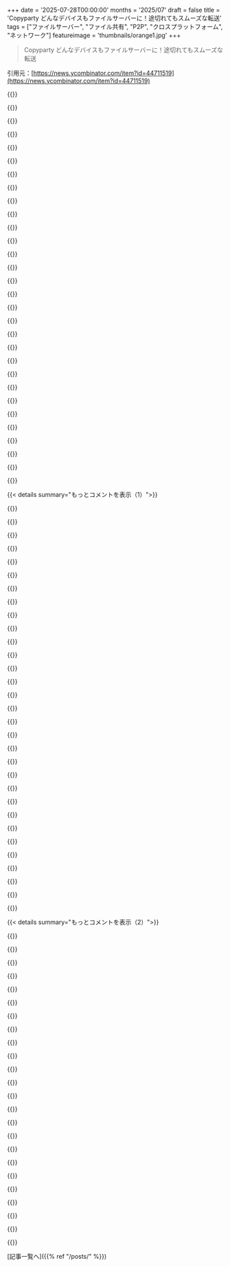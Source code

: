 +++
date = '2025-07-28T00:00:00'
months = '2025/07'
draft = false
title = 'Copyparty どんなデバイスもファイルサーバーに！途切れてもスムーズな転送'
tags = ["ファイルサーバー", "ファイル共有", "P2P", "クロスプラットフォーム", "ネットワーク"]
featureimage = 'thumbnails/orange1.jpg'
+++

> Copyparty どんなデバイスもファイルサーバーに！途切れてもスムーズな転送

引用元：[https://news.ycombinator.com/item?id=44711519](https://news.ycombinator.com/item?id=44711519)




{{<matomeQuote body="このツールの作者が数日前にデモ動画をアップしたんだ：https://www.youtube.com/watch?v=15_-hgsX2V0<br>デモのある時点で、彼がファイルをアップロードしたんだけど、途中でアップロードを中断したんだ。そしたらファイルのダウンロードを始めたんだけど、アップロードされたところまでしか進まなくて、その後ずっと止まっちゃったんだよ。で、最後に彼がアップロードを完了させたら（これはスムーズに再開した）、まだ動いてたファイルダウンロードもシームレスに完了したんだ。これ、特に感動したな。" userName="skibz" createdAt="2025/07/28 15:14:17" color="#ff5733">}}




{{<matomeQuote body="すごい感動的だよ、特にダイヤルアップの時代に夜中にダウンロードが失敗してて朝起きた時のことを覚えてるならね。" userName="nkrisc" createdAt="2025/07/28 15:40:43" color="#ff5733">}}




{{<matomeQuote body="ダウンロードをキューに入れたりスケジュールしたり、サーバーが対応していれば再開できる特別なアプリがあったのを覚えてるよ。プログレスバーをじっと見つめる退屈さに比べたら、それらは夢みたいだったな。" userName="paulryanrogers" createdAt="2025/07/28 17:18:59" color="">}}




{{<matomeQuote body="ほとんどのファイルはFTPで利用可能で、再開もサポートしてたよ。" userName="MisterTea" createdAt="2025/07/28 18:45:55" color="">}}




{{<matomeQuote body="DAP、Download Accelerator Plusを覚えてる人いる？あのカラフルなバーが良かったよね。ダイヤルアップでシェアウェアのWindowsゲームをダウンロードしてた、俺の子供時代の一部だよ。" userName="henry700" createdAt="2025/07/28 20:54:40" color="#ff5733">}}




{{<matomeQuote body="なんか…BitTorrentみたいだね。" userName="paxys" createdAt="2025/07/28 16:42:09" color="">}}




{{<matomeQuote body="今でも同じようなことしてるアプリがあるよ、例えば：https://www.downthemall.net/<br>（サイトから欲しいものを全部ダウンロードできる素晴らしいアプリで、正規表現での選択とかもできるんだ。）複数の接続をして、チャンクを並行してダウンロードするから、セッションごとのアップロード速度が制限されてるサイトでもダウンロードがすごく速くなるんだ。残念ながら、最近はあまり開発されてないみたいだけどね（最終コミットは9ヶ月前だった）。" userName="ajsnigrutin" createdAt="2025/07/29 11:23:40" color="#45d325">}}




{{<matomeQuote body="ほとんどじゃないよ。HTTPの貧弱なサーバーでは、昔も今も多くのものがロックされてたからね。" userName="henry700" createdAt="2025/07/28 20:55:21" color="">}}




{{<matomeQuote body="Lieroを何度も何度もダウンロードしては失敗してたのを覚えてるよ。そして一度成功したら、大事にしたっけな。フロッピーディスクにギリギリ収まらなかったんだ。" userName="therein" createdAt="2025/07/29 06:24:36" color="">}}




{{<matomeQuote body="サーバーを再起動してもスムーズだったら、もっとすごいよな。" userName="amelius" createdAt="2025/07/28 23:19:49" color="#45d325">}}




{{<matomeQuote body="FTPじゃPPPやSLIP接続は再開できないんだよな。" userName="supportengineer" createdAt="2025/07/28 20:44:44" color="">}}




{{<matomeQuote body="特別なツールもダウンロード必要でさ。夜のダウンロードを犠牲にするか、運に任せるかだったな。最終的にFTPクライアントを手に入れて、超能力みたいだったよ。BitTorrentはAIより感動したね。ああ、古き良き時代だ。" userName="globular-toast" createdAt="2025/07/28 19:08:49" color="#ff33a1">}}




{{<matomeQuote body="甘いね。FlashgetやNetantsを使えば、ファイルを8分割で同時ダウンロードできたんだ。5MBのDLの終盤はスレッドに声援を送ってたな。DL再開できないサーバーとか、ファイルサイズを報告しないサーバーはホント嫌だった。" userName="aitchnyu" createdAt="2025/07/29 06:31:14" color="#ff5c5c">}}




{{<matomeQuote body="数えきれないPetabytesを転送したサーバーといえばglFTPdだよ。FXP対応で、帯域がないクライアントでもサーバー間転送できるんだ。" userName="Datagenerator" createdAt="2025/07/28 19:38:32" color="#45d325">}}




{{<matomeQuote body="多くのサイトに裏にFTPサーバーがあったよ。ftp.id.com、ftp.cdrom.comとか思い出すな。ftp.tyan.comからTyanマザボの高解像度画像をDLしたっけ。SupermicroもBIOSイメージ用のFTPサーバーがあったよ。HTTPでデカいものをDLした記憶はほぼないな。画像、PDF、小さなZIPファイルがほとんどだった。" userName="MisterTea" createdAt="2025/07/29 11:33:06" color="#38d3d3">}}




{{<matomeQuote body="HTTP 206の魔法かな？" userName="keysdev" createdAt="2025/07/29 02:54:27" color="#ff33a1">}}




{{<matomeQuote body="それはFTPの組み込み機能で、サーバーサポートは不要だよ。<br>出典: https://en.wikipedia.org/wiki/File_eXchange_Protocol#Technic...<br>1. サーバーAとBに接続。<br>2. BにPASV転送の受信を指示。BはIPとポートを返答。<br>3. Aにそのアドレスとポートへ送信指示。<br>これはRFC 959にも記載されてるよ。" userName="kstrauser" createdAt="2025/07/28 21:33:50" color="#ff5c5c">}}




{{<matomeQuote body="＞BitTorrentはAIより感動的だった、古き良き時代だよな。それはBitTorrentがすぐに役立って、俺たちに力を与えてくれたからだね。" userName="pjerem" createdAt="2025/07/29 16:02:42" color="#ff33a1">}}




{{<matomeQuote body="ほとんどのWebサーバーは何年も前から部分DLに対応してるよ。ブラウザがアドオンなしで対応してないのはサーバーの問題じゃない。サーバー側の問題もあるけど、それは動的コンテンツで設計が悪いケースが多い。俺は”間抜けな開発者/管理者”か”ソフトウェア選択ミス”が原因だと思うね。<br>[1]全てではないけど、ね。<br>[2]wgetやcurlは対応してるよ。" userName="dspillett" createdAt="2025/07/29 10:22:17" color="#38d3d3">}}




{{<matomeQuote body="BBS時代には、途中で中断されたダウンロードを再開できる転送プログラムがあったんだよ。例えばこれね：https://en.wikipedia.org/wiki/HS/Link" userName="throw0101d" createdAt="2025/07/31 11:41:33" color="#ff33a1">}}




{{<matomeQuote body="明らかに、当時はFTPなんて使ってなかったね、もし使ってたら、こんなコメントしなかっただろうし。" userName="nkrisc" createdAt="2025/07/29 10:55:43" color="">}}




{{<matomeQuote body="Getrightがあったね！" userName="megablast" createdAt="2025/07/29 09:17:42" color="">}}




{{<matomeQuote body="いや、でもFTPとかのプロトコルは、そのレイヤーを意識する必要はないよ。VPNを通してるからってVPNを意識しないのと同じ。PPPやSLIPの接続が回復すれば、FTP転送は再開できるけどね。" userName="dspillett" createdAt="2025/07/29 10:24:13" color="">}}




{{<matomeQuote body="あー、それ覚えてるわぁ…。" userName="robotbikes" createdAt="2025/07/29 03:51:19" color="">}}




{{<matomeQuote body="Download The Mallだよ！" userName="onionisafruit" createdAt="2025/07/29 13:34:01" color="">}}




{{<matomeQuote body="確か、当時LieroをホストしてたHTTPサーバーはRangeヘッダーのリクエストに対応してなかったんだよね。あと、たぶん、従兄弟のパソコンにはFlashGetも入ってなかったと思う。そのパソコンで遊んでたんだけどさ。" userName="therein" createdAt="2025/07/29 19:41:53" color="#45d325">}}




{{<matomeQuote body="あと、キャッチホン切るの忘れてたでしょ！" userName="DonHopkins" createdAt="2025/07/29 12:59:32" color="">}}




{{<matomeQuote body="昔のことで、俺みたいなノスタルジーを感じる古株でさえ全く恋しくないことの一つだね。" userName="squarefoot" createdAt="2025/07/28 16:50:26" color="">}}




{{<matomeQuote body="このソフト、必要ないと思ってたけど、動画がめちゃくちゃ良いから、なんとかして使い道を探してみるわ。" userName="yoavm" createdAt="2025/07/28 18:19:18" color="">}}




{{<matomeQuote body="Doomシェアウェア版のリリースに役立つかもね。" userName="jonny_eh" createdAt="2025/07/28 17:23:43" color="">}}




{{< details summary="もっとコメントを表示（1）">}}

{{<matomeQuote body="“Race the beam”だって？ めっちゃクールじゃん。こんなの動いてるの初めて見たわ。" userName="floam" createdAt="2025/07/28 15:46:05" color="">}}




{{<matomeQuote body="Copypartyはすごいソフトウェアだよ。概要を知るには最近のYouTube動画を見るのがおすすめだね[0]。開発者は友達で、俺の家では20枚限定のCopypartyディスクリリースを1枚持ってるんだぜ！<br>[0] https://www.youtube.com/watch?v=15_-hgsX2V0" userName="akk0" createdAt="2025/07/28 15:26:39" color="#45d325">}}




{{<matomeQuote body="「ファイルサーバーに」なんてのは、このツールのすごさを3桁くらい過小評価してるぜ。これは驚くべきツールだから、デモ動画を絶対見るべきだね：https://www.youtube.com/watch?v=15_-hgsX2V0" userName="vorgol" createdAt="2025/07/28 19:12:28" color="#ff5c5c">}}




{{<matomeQuote body="これはすべてのパワーユーザーの夢だよ。ファイルサーバーとしての機能以外にも、たくさんの機能があるんだ。<br>しかも10倍（いや、100倍？）のデベロッパーが作ったみたいだね。動画を作ったり編集したりするだけでも、芸術的でユーモアがあるもん。もし作者がここにいたら聞きたいんだけど、全部一人でやってるの？ LLMとかエージェントは使ってる？<br>マジで感動したよ。" userName="darkwater" createdAt="2025/07/28 20:49:00" color="#45d325">}}




{{<matomeQuote body="ヘイ！うん、これは97%俺がVSCodeでゴリゴリ書いてるんだ。Pylanceとデバッガーは使うけど、他は全部オフにして集中してるよ。AIやLLMを使うのは、新しい文字列を中国語に翻訳するときだけだね。それにはかなり使えるみたいだし。<br>残りの2%は友達が新しい使い方や機能案を出してくれたり、バグを見つけてくれたり。でもプロジェクトが予想以上に注目されちゃって、プルリクエストも来始めたから、この割合は長く続かないかもね！俺が見落としてたものに、たくさんの目が入って見つけてくれるのはマジで嬉しいよ。" userName="tripflag" createdAt="2025/07/28 21:42:18" color="#ff33a1">}}




{{<matomeQuote body="Copypartyはもう2年も使ってるよ。すごい技術だね。tripflagさん、あなたの仕事に感謝するぜ！" userName="yougotwill" createdAt="2025/07/29 05:50:24" color="#785bff">}}




{{<matomeQuote body="めっちゃすごい仕事だね！<br>これに気づいてSMBの疑問が浮かんだんだけどさ：<br>「WinXPだとログインがうまくいかないけど、匿名アクセスはOK — そのためにはCopypartyの設定からすべてのアカウントを削除して」<br>「Win10以降だと匿名/アカウントなしでの接続はできない」<br>これってCopypartyの意図的な制限なの？それとも単にWindowsのバージョンによる違いなのかな？" userName="fuzzfactor" createdAt="2025/07/30 07:02:16" color="#ff33a1">}}




{{<matomeQuote body="tripflagさん、これVPSで動かすときに何か懸念点とかある？まだドキュメント見てないから、その辺りの話があったかどうかもわからなくて。" userName="indigodaddy" createdAt="2025/08/02 10:39:31" color="#ff5733">}}




{{<matomeQuote body="残りの1%って何なの？" userName="justusthane" createdAt="2025/07/29 14:33:15" color="">}}




{{<matomeQuote body="これすごいね！CGNAT環境下でも使える方法が欲しいな。Starlinkや5Gデバイス使ってるからさ。Google Drive、Mega、Dropbox、GitHubなんかの既存サービスを中間ストレージにして、ファイルリストやアップロードのリクエストを文書でやり取りするアイデアはどう？統合は大変だろうけど、すごく役立つよ。GitHubのMarkdownエディターとか使えば、リクエスト文書も簡単だね。" userName="AtlasBarfed" createdAt="2025/07/28 23:36:39" color="#ff5733">}}




{{<matomeQuote body="TailscaleかYggdrasilを使えばいいんじゃない？" userName="singpolyma3" createdAt="2025/07/29 11:17:15" color="">}}




{{<matomeQuote body="magic-wormholeはCGNATの裏側からでも動くのかな？" userName="opan" createdAt="2025/07/29 01:05:52" color="">}}




{{<matomeQuote body="Wireguardを使ってAWSやHetznerのような別のノードを介してトラフィックを中継したらどうかな？" userName="zolland" createdAt="2025/07/29 01:45:38" color="">}}




{{<matomeQuote body="なんでCGNAT裏のファイルアクセスに企業へクレカ渡すんだ？AWSに勝手に高額請求されたり、サーバーを透明性なく停止されたりしたら困るだろ。Tailscaleの企業クライアントは入れたくないし、Yggdrasilも必要ない機能が多すぎて俺には合わないよ。" userName="AtlasBarfed" createdAt="2025/07/30 02:32:15" color="#ff33a1">}}




{{<matomeQuote body="Headscaleをインストールすればいいよ。企業依存じゃないし、Tailscaleも完全に推奨してるんだ。" userName="theshrike79" createdAt="2025/07/30 07:54:24" color="#ff5c5c">}}




{{<matomeQuote body="デモサーバーでANSIアートを見つけたんだけど、EfnetのANSI/ASCIIシーンに関わってたの？まだ仲間が浮遊してるよ！素晴らしいプロジェクト、良い仕事だね！" userName="esseph" createdAt="2025/07/29 02:55:31" color="">}}




{{<matomeQuote body="動画で作者が言ってたけど、役立つLLMが登場する前の2019年に、携帯電話でこれを作り始めたんだって。" userName="j-bos" createdAt="2025/07/28 20:58:50" color="">}}




{{<matomeQuote body="https://github.com/9001/copyparty/blob/hovudstraum/docs/vers... にある「SeafileやNextcloudのライセンスは問題がある」って記述についてだけど、AGPLに問題なんてないよ。AGPLはユーザーと開発者を守るライセンスで、フリーソフトウェアと不自由なものを統合したい人だけが困るんだ。それは良い機能だと思うけどね！" userName="eadmund" createdAt="2025/07/29 09:59:40" color="#785bff">}}




{{<matomeQuote body="うわ、これ嫌だと思ってたわ。リンク踏まなかったのは、オープンソースを装った怪しいライセンスだと思ったからなんだけど、実はめっちゃ普通のオープンソースのAGPLじゃん。" userName="poulpy123" createdAt="2025/07/29 13:18:54" color="">}}




{{<matomeQuote body="これはすごい特徴だね。フォークは防げないけど、企業がSaaSのために独自拡張するのを止められる。ソースコードを公開しなきゃいけないんだ。Stallmanにもメールしたよ。AGPLv3プロジェクトの独自バージョンを作る唯一の方法は、元の著作権者に独自ライセンス料を払って、開発を支援することなんだ。フォークには同じ特権はないね。" userName="matheusmoreira" createdAt="2025/07/29 19:10:55" color="#ff5733">}}




{{<matomeQuote body="これ、すごく素晴らしいソフトウェアな上に、彼らのセルフホストデモサーバーは、最近見たウェブアプリの中で一番速いよ…しかもHNでトレンド入りしてるのに！すごいね。Syncthingプロトコルベースで似たようなアプリ作れるのかなって今考えてる。Syncthingは好きだけど、特定のファイルを簡単に仲間と共有できるバージョンがあったらいいな。" userName="sunshine-o" createdAt="2025/07/28 17:57:05" color="#785bff">}}




{{<matomeQuote body="あー、それはいいね！Syncthingは好きだけど、リレーサーバーとディスカバリーサーバーがメインのSyncthingバイナリの一部になってくれたらいいのに。あと、何人かの半技術系YouTuberがこれについて動画作ってるんだけど、デフォルトでパブリックなリレーとディスカバリーサーバーを使ってるってことを言及しないことが多いんだよね（ディストリビューションによるかもしれないけど）。悪いことじゃないけど、使う前に知っておくべきことだね。" userName="sureglymop" createdAt="2025/07/29 01:52:36" color="">}}




{{<matomeQuote body="[ビデオを見始める] ふむ、ファイルブラウザね、こんなの山ほどある---<br>[ビデオを見続ける] なんだこれ、やべえ。" userName="dmd" createdAt="2025/07/28 19:36:24" color="">}}




{{<matomeQuote body="Rick-rollされるのかと思ったけど、動画は実際すごく良かったし、機能が説明通りなら、Copypartyの作者には脱帽だね。素晴らしい仕事だよ！" userName="xarope" createdAt="2025/07/29 05:51:13" color="">}}




{{<matomeQuote body="マジで素晴らしいソフトウェアだね、こういうのって使う機会があったらいいのにって思っちゃう。セキュリティにも真剣に取り組んでる開発者に拍手！そうそう、YouTubeのビデオもこのプロジェクトをすごくよく紹介してるよ。" userName="visil" createdAt="2025/07/28 15:24:35" color="">}}




{{<matomeQuote body="あー、俺にも一つあるよ…ずっと家の前庭にソーラー駆動の“図書館”を作りたいと思ってたんだ…（あの近所の“本を借りて、本を置く”小さい図書館みたいに、デジタルのコンテンツ用だよ…適切な“ドクロとクロスボーン”の旗を掲げるんだ…）" userName="jjkaczor" createdAt="2025/07/28 15:27:04" color="#ff5c5c">}}




{{<matomeQuote body="俺もこんなことやりたいと思ってたんだけど、学校のWiFi圏内に住んでるから、誰かが“有害な”ものを置くかもしれないって心配で、結局やらなかったんだ。以前、小さなGliNetルーターでPirateBoxを作って、パブリックドメインのコンテンツを共有するつもりだったんだけど、自分でちょっといじっただけでそれ以上はしなかったね。" userName="alias_neo" createdAt="2025/07/28 15:34:39" color="">}}




{{<matomeQuote body="いまどきさ、これ使ったらすぐ違法コンテンツだらけになるって。古き良き（純粋な）時代はもう終わりで、今の社会はこんなアイデアを活かすには未熟なんだよ。" userName="NKosmatos" createdAt="2025/07/28 15:41:50" color="#785bff">}}




{{<matomeQuote body="これさ、グローバルインターネットに置くって発想じゃないと思うんだけど。Wi-FiのSSIDをブロードキャストするだけじゃない？" userName="pkulak" createdAt="2025/07/28 16:15:30" color="#785bff">}}




{{<matomeQuote body="みんな言ってるけど、これはスタンドアロンでネットには繋がらないんだ。”読み取り専用”にするか迷ったんだけど、そうするとコンテンツ管理の責任が発生するし…。それに、家の前で長時間のファイル転送のためにウロウロされたくないしね。でもさ、これ”デッドドロップ”みたいな、”市民的不服従”のため独立した箱として使えるかも。プレッパー向けのインターネットボックスの無料代替にもなるしね。" userName="jjkaczor" createdAt="2025/07/28 16:57:22" color="#ff33a1">}}

{{</details>}}




{{< details summary="もっとコメントを表示（2）">}}

{{<matomeQuote body="これ見てよ。昔は一番安くて小さいLinuxコンピューターの一つだったZsunっていうデバイス。USB給電でさ、SDカードの写真をWi-Fiで共有するデバイスが、USB A給電の小型SBCになるんだ。（技術的には基板が2つなんだけどね）中国から1個6ドルくらいで大量に仕入れたよ。<br>https://github.com/Emeryth/openwrt-zsun<br>https://wiki.hackerspace.pl/projects:zsun-wifi-card-reader" userName="aspenmayer" createdAt="2025/07/28 22:08:53" color="#ff33a1">}}




{{<matomeQuote body="それでも、これって自分の敷地内にあって、違法なコンテンツが置かれる可能性あるんでしょ？悪夢みたいに聞こえるよ。" userName="echelon_musk" createdAt="2025/07/28 19:56:43" color="">}}




{{<matomeQuote body="えっと、俺カナダに住んでるんだけどさ。個人的、非商業目的でファイルを共有した場合の著作権侵害の最大罰金は、約5,000ドルって認識なんだ。高そうだけど、家族やクロスデバイス共有、長年利用してるストリーミングサービスの数を考えたら”お得”にも聞こえる。でも、もし実際に損害賠償問題になったら、その判例を作る最初の人間にはなりたくないよね。" userName="jjkaczor" createdAt="2025/07/28 21:05:57" color="#ff5c5c">}}




{{<matomeQuote body="違法性のスペクトルで考えたら、著作権侵害なんて可愛いもんで、もっと過激なことだって起こりうるよ。" userName="sfilmeyer" createdAt="2025/07/29 00:25:34" color="">}}




{{<matomeQuote body="そうだね。ファイル拡張子やMIMEタイプでブロックしようとしても、悪意のあるユーザーが許可された拡張子にリネームして、悪質なペイロードを仕込むのを止めるのは無理だよ。（あるいは、メディアファイル形式でマルウェアやウイルス、エクスプロイトをばらまくこともできるらしい。今調べたんだけど、そういうこともあるみたいだね - <br>https://cyberpress.org/cybercriminals-exploiting-media-files...）だからさ、これって実際に”ワイルド”に実装するには、ちょっと中途半端なアイデアかもね。" userName="jjkaczor" createdAt="2025/07/29 14:45:14" color="#45d325">}}




{{<matomeQuote body="俺が何か勘違いしてるのかな？でもさ、これってデバイス間でファイル転送するっていう、超よくある問題（特にスマホの場合）にめちゃくちゃ役立つんじゃない？HNにはそういうツールがいつも投稿されてるけど、いつも何かしら問題が指摘されてるし。これって、自己ホスト型でオープンソースの、すごく良い解決策になるんじゃないかな？" userName="MostlyStable" createdAt="2025/07/28 17:19:48" color="#ff5733">}}




{{<matomeQuote body="すごくシンプルなシェルスクリプトだよ。<br>https://github.com/sancoderhost/ShareFiles" userName="sanroot99" createdAt="2025/08/03 17:59:24" color="">}}




{{<matomeQuote body="Termuxと`python -m http.server`でファイル共有、よく使うんだ。scpやrsync使えない時とか、特にTermux入りのAndroid端末同士で公開鍵設定済みの時はこれ便利だよ。" userName="30360000" createdAt="2025/07/29 07:33:54" color="#38d3d3">}}




{{<matomeQuote body="最近BlipがスマホとPC間のファイル転送でめっちゃ調子いいよ。iOS、Android、MacOS、Windowsは対応してるけどLinuxはダメなのが唯一の難点かな。URLはこれね：https://blip.net/" userName="mhuffman" createdAt="2025/07/28 17:36:29" color="">}}




{{<matomeQuote body="https://payload.app/Resumableを試してみて！キューやディレクトリ送信、ドラッグ＆ドロップができるし、LANでもWANでも使えるよ。転送とメタデータは全部E2EEで安全。Linux、Windows、Mac、iOS、Androidに対応してるんだ。ちなみに俺が作ったんだ。" userName="klabb3" createdAt="2025/07/29 06:40:21" color="#ff5c5c">}}




{{<matomeQuote body="もし「localsend」をまだ試してないなら、マジでおすすめだよ！" userName="brewtide" createdAt="2025/07/28 20:09:26" color="">}}




{{<matomeQuote body="https://pairdrop.netもあるよ。似たようなサービスだけど、これは何もダウンロードしなくていいから楽だよ。ウェブで完結するんだ。" userName="ssernikk" createdAt="2025/07/29 08:32:06" color="">}}




{{<matomeQuote body="`kdeconnect-cli -d somedevice --share somefile`ってコマンドがあるよ。" userName="fc417fc802" createdAt="2025/07/30 08:03:45" color="">}}




{{<matomeQuote body="Pythonって見て、最初はスタンドアロンの実行ファイルの方がシンプルじゃないかって思ったんだけど、機能がめちゃくちゃ多いね！これ他の言語で作り直すのは大変そう。すでに依存関係もないのはすごい。本当によくできたツールだよ。<br>ちなみに、この辺はもうhttps://github.com/9001/copyparty?tab=readme-ov-file#copypar...で解決済みらしいよ。" userName="aredox" createdAt="2025/07/28 15:11:31" color="#ff33a1">}}




{{<matomeQuote body="cosmopolitan libcを使えば、書き換えなしで本当にポータブルな実行ファイルが作れるんじゃないかな？誰かがPython 3.11.4をこれを使ってコンパイルしたみたいだよ。URLはこれ：https://github.com/jart/cosmopolitan と https://ahgamut.github.io/2021/07/13/ape-python/" userName="9029" createdAt="2025/07/28 16:18:20" color="#ff5c5c">}}




{{<matomeQuote body="俺にはちょっとヤバいプロジェクトがあってね、Python（厳格な静的サブセットだけだけど）からWebAssemblyへのコンパイラを書いたんだ。CPython内部を辿るから1:1互換だよ。さらにwasm2cでサンドボックス化して、pledgeとCosmopolitanでコンパイルして超ミニチュアなスタンドアロンを作るんだ（マジで速いぞ）。Copypartyが依存関係ゼロで純粋なPythonって聞いて、来週末にPoCとして試してみるわ。約束はできないけど、このメッセージはマジで心に響いたね。" userName="leobuskin" createdAt="2025/07/28 17:21:33" color="#ff5c5c">}}




{{<matomeQuote body="＞すでに依存関係なし<br>そうそう、Pythonって聞いた時、巨大な依存関係リストを覚悟したんだけど、何も無くてマジで驚いたよ。マジですごいね。いくつか“借りた”ライブラリはここにあるみたいだね：https://github.com/9001/copyparty/tree/hovudstraum/copyparty...<br>util.pyを見てみると、MultipartParserとかread_header()、read_socket_chunked()、html_escape()、atomic_move()、killtree（“まだ競合するけど、努力した”）、termsize()とか、手書きのコードがいっぱいあるから見てみるといいよ：https://github.com/9001/copyparty/blob/hovudstraum/copyparty...<br>HTTPサーバーやクライアントのファイル転送、RSSフィードとかで6k行だって。メインのリクエスト解析は`def run(self)`を見てみて：https://github.com/9001/copyparty/blob/hovudstraum/copyparty..." userName="collinmanderson" createdAt="2025/07/30 19:42:08" color="#ff5733">}}




{{<matomeQuote body="これ、今まで知らなかったけど、YouTubeの紹介動画を見たら、これまで見たソフトウェアの中で最高の一つかもしれないと思ったよ。広告通りに動くなら、自分でホストしてるいくつかのものを置き換えられそうだな。" userName="aquova" createdAt="2025/07/28 18:20:11" color="#45d325">}}




{{<matomeQuote body="紹介動画からだけど、「テレメトリーはないし、これからも絶対にない。自動アップデートすらもだ」だってさ。なのに、今まで見たプロジェクトの中で、これほど機能が満載なのは他にないね。素晴らしいよ。" userName="j-bos" createdAt="2025/07/28 21:02:26" color="#45d325">}}




{{<matomeQuote body="これ、キッチンの古いiPadで音楽プレーヤーとして使ってるんだ。見た目はイマイチだけど、他には何も動かなかったし、開発者さんもちょっと手伝ってくれたんだよね。" userName="ratbum" createdAt="2025/07/29 06:48:27" color="#ff5733">}}




{{<matomeQuote body="子供たちにDVDをリッピングしてiPadにアップロードするのに、どれだけ苦労したか思い出すよ。VLCがファイルをデータストレージにダウンロードするために、HTTPサーバーを立てなきゃいけなかったんだ。" userName="p0w3n3d" createdAt="2025/07/29 06:59:43" color="">}}




{{<matomeQuote body="これ、最高だね。Readmeがめちゃくちゃ面白くて、それだけでこのソフトウェアを使いたくなったよ。r/selfhostedではNextcloudとかに対して不満ばっかり見てるから、これ試すのが待ちきれないな。" userName="monkmartinez" createdAt="2025/07/28 16:09:28" color="#ff5c5c">}}




{{<matomeQuote body="情報ありがとう、Readmeをスクロールしてマジで楽しかったよ。特にこの部分がツボって、期待値が爆上がりしたね：<br>＞逆Linux哲学 -- なんでもやる、そしてそこそこちゃんとやる" userName="Fuzzwah" createdAt="2025/07/28 20:42:50" color="#45d325">}}

{{</details>}}



[記事一覧へ]({{% ref "/posts/" %}})
